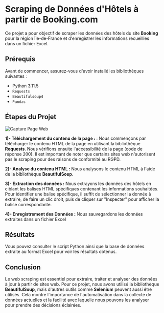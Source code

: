 # Scraping de Données d'Hôtels à partir de Booking.com

Ce projet a pour objectif de scraper les données des hôtels du site **Booking** pour la région Île-de-France et d'enregistrer les informations recueillies dans un fichier Excel.

## Prérequis

Avant de commencer, assurez-vous d'avoir installé les bibliothèques suivantes :

- Python 3.11.5
- `Requests`
- `Beautifulsoup4`
- `Pandas`


## Étapes du Projet

![Capture Page Web](https://github.com/mustaphaoulhaj/Web_scraping_Python/assets/127968969/8ee503d4-9706-4e14-9b02-761ae90fee50)

**1)- Téléchargement du contenu de la page :** : 
Nous commençons par télécharger le contenu HTML de la page en utilisant la bibliothèque **Requests**. Nous vérifions ensuite l'accessibilité de la page (code de réponse 200). Il est important de noter que certains sites web n'autorisent pas le scraping pour des raisons de conformité au RGPD.

**2)- Analyse du contenu HTML :**
Nous analysons le contenu HTML à l'aide de la bibliothèque **BeautifulSoup**.

**3)- Extraction des données :**
Nous extrayons les données des hôtels en ciblant les balises HTML spécifiques contenant les informations souhaitées. Pour identifier une balise spécifique, il suffit de sélectionner la donnée à extraire, de faire un clic droit, puis de cliquer sur "Inspecter" pour afficher la balise correspondante.

**4)- Enregistrement des Données :**
Nous sauvegardons les données extraites dans un fichier Excel 

## Résultats
Vous pouvez consulter le script Python ainsi que la base de données extraite au format Excel pour voir les résultats obtenus.


## Conclusion
Le web scraping est essentiel pour extraire, traiter et analyser des données à jour à partir de sites web. Pour ce projet, nous avons utilisé la bibliothèque **BeautifulSoup**, mais d'autres outils comme **Selenium** peuvent aussi être utilisés. Cela montre l'importance de l'automatisation dans la collecte de données actuelles et la facilité avec laquelle nous pouvons les analyser pour prendre des décisions éclairées.
